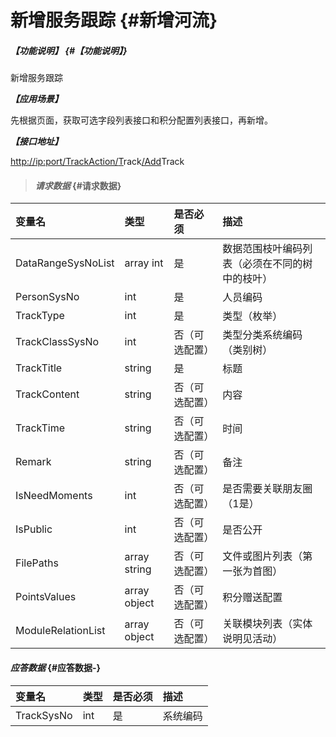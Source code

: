 # 新增服务跟踪 {#新增河流}

##### _【功能说明】_ {#【功能说明】}

新增服务跟踪

_**【应用场景】**_

先根据页面，获取可选字段列表接口和积分配置列表接口，再新增。

_**【接口地址】**_

[http://ip:port/TrackAction/](http://ip:port/HMAction/River/AddRiver)[T](http://ip:port/HMAction/River/AddRiver)rack[/Add](http://ip:port/HMAction/River/AddRiver)Track

> #### _请求数据_ {#请求数据}

| 变量名 | 类型 | 是否必须 | 描述 |
| :--- | :--- | :--- | :--- |
| DataRangeSysNoList | array int | 是 | 数据范围枝叶编码列表（必须在不同的树中的枝叶） |
| PersonSysNo | int | 是 | 人员编码 |
| TrackType | int | 是 | 类型（枚举） |
| TrackClassSysNo | int | 否（可选配置） | 类型分类系统编码（类别树） |
| TrackTitle | string | 是 | 标题 |
| TrackContent | string | 否（可选配置） | 内容 |
| TrackTime | string | 否（可选配置） | 时间 |
| Remark | string | 否（可选配置） | 备注 |
| IsNeedMoments | int | 否（可选配置） | 是否需要关联朋友圈（1是） |
| IsPublic | int | 否（可选配置） | 是否公开 |
| FilePaths | array string | 否（可选配置） | 文件或图片列表（第一张为首图） |
| PointsValues | array object | 否（可选配置） | 积分赠送配置 |
| ModuleRelationList | array object | 否（可选配置） | 关联模块列表（实体说明见活动） |

#### _应答数据_ {#应答数据-}

| 变量名 | 类型 | 是否必须 | 描述 |
| :--- | :--- | :--- | :--- |
| TrackSysNo | int | 是 | 系统编码 |



